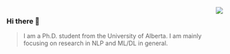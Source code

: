 <img align="right" src="[https://github-readme-stats.vercel.app/api?](https://github-readme-stats-git-masterrstaa-rickstaa.vercel.app/api?username=chenyangh&show_icons=true&icon_color=805AD5&text_color=718096&bg_color=ffffff&hide_title=true)" />

### Hi there 👋

> I am a Ph.D. student from the University of Alberta. I am mainly focusing on research in NLP and ML/DL in general.

<!--
**chenyangh/chenyangh** is a ✨ _special_ ✨ repository because its `README.md` (this file) appears on your GitHub profile.

Here are some ideas to get you started:

- 🔭 I’m currently working on ...
- 🌱 I’m currently learning ...
- 👯 I’m looking to collaborate on ...
- 🤔 I’m looking for help with ...
- 💬 Ask me about ...
- 📫 How to reach me: ...
- 😄 Pronouns: ...
- ⚡ Fun fact: ...
-->
